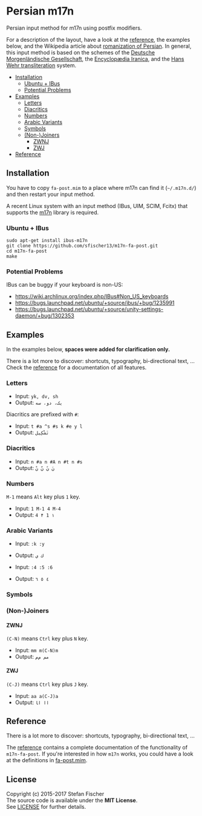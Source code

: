 # Persian m17n

Persian input method for m17n using postfix modifiers.

For a description of the layout, have a look at the [reference](reference.md), the examples below, and the Wikipedia article about [romanization of Persian](https://en.wikipedia.org/wiki/Romanization_of_Persian). In general, this input method is based on the schemes of the [Deutsche Morgenländische Gesellschaft](https://en.wikipedia.org/wiki/Deutsche_Morgenl%C3%A4ndische_Gesellschaft), the [Encyclopædia Iranica](https://en.wikipedia.org/wiki/Encyclop%C3%A6dia_Iranica), and the [Hans Wehr transliteration](https://en.wikipedia.org/wiki/Hans_Wehr_transliteration) system.

<!-- START doctoc generated TOC please keep comment here to allow auto update -->
<!-- DON'T EDIT THIS SECTION, INSTEAD RE-RUN doctoc TO UPDATE -->

- [Installation](#installation)
  - [Ubuntu + IBus](#ubuntu--ibus)
  - [Potential Problems](#potential-problems)
- [Examples](#examples)
  - [Letters](#letters)
  - [Diacritics](#diacritics)
  - [Numbers](#numbers)
  - [Arabic Variants](#arabic-variants)
  - [Symbols](#symbols)
  - [(Non-)Joiners](#non-joiners)
    - [ZWNJ](#zwnj)
    - [ZWJ](#zwj)
- [Reference](#reference)

<!-- END doctoc generated TOC please keep comment here to allow auto update -->

## Installation

You have to copy `fa-post.mim` to a place where m17n can find it (`~/.m17n.d/`) and then restart your input method.

A recent Linux system with an input method (IBus, UIM, SCIM, Fcitx) that supports the [m17n](http://www.nongnu.org/m17n/) library is required.

### Ubuntu + IBus

```shell
sudo apt-get install ibus-m17n
git clone https://github.com/sfischer13/m17n-fa-post.git
cd m17n-fa-post
make
```

### Potential Problems

IBus can be buggy if your keyboard is non-US:

- https://wiki.archlinux.org/index.php/IBus#Non_US_keyboards
- https://bugs.launchpad.net/ubuntu/+source/ibus/+bug/1235991
- https://bugs.launchpad.net/ubuntu/+source/unity-settings-daemon/+bug/1302353

## Examples

In the examples below, **spaces were added for clarification only.**

There is a lot more to discover: shortcuts, typography, bi-directional text, …  
Check the [reference](reference.md) for a documentation of all features.

### Letters

- Input: `yk, dv, sh`
- Output: `یک، دو، سه`

Diacritics are prefixed with `#`:

- Input: `t #a ^s #s k #e y l`
- Output: `تَشْکِیل`

### Diacritics

- Input: `n #a n #A n #t n #s`
- Output: `نَ نً نّ نْ`

### Numbers

`M-1` means `Alt` key plus `1` key.

- Input: `1 M-1 4 M-4`
- Output: `‏۱ 1 ۴ 4`

### Arabic Variants

- Input: `:k :y`
- Output: `ك ي`

- Input: `:4 :5 :6`
- Output: `٤ ٥ ٦`

### Symbols

### (Non-)Joiners

#### ZWNJ

`(C-N)` means `Ctrl` key plus `N` key.

- Input: `mm m(C-N)m`
- Output: `مم م‌م`

#### ZWJ

`(C-J)` means `Ctrl` key plus `J` key.

- Input: `aa a(C-J)a`
- Output: `اا ا‍ا`

## Reference

There is a lot more to discover: shortcuts, typography, bi-directional text, …

The [reference](reference.md) contains a complete documentation of the functionality of `m17n-fa-post`.
If you're interested in how `m17n` works, you could have a look at the definitions in [fa-post.mim](fa-post.mim). 

## License
Copyright (c) 2015-2017 Stefan Fischer  
The source code is available under the **MIT License**.  
See [LICENSE](LICENSE) for further details.
